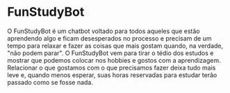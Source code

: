 # FunStudyBot

O FunStudyBot é um chatbot voltado para todos aqueles que estão aprendendo algo e ficam desesperados no processo e precisam de um tempo para relaxar e fazer as coisas que mais gostam quando, na verdade, "não podem parar". O FunStudyBot vem para tirar o tédio dos estudos e mostrar que podemos colocar nos hobbies e gostos com a aprendizagem. Relacionar o que gostamos com o que precisamos fazer deixa tudo mais leve e, quando menos esperar, suas horas reservadas para estudar terão passado como se fosse nada.

